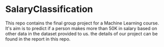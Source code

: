 # SalaryClassification

This repo contains the final group project for a Machine Learning course.
It's aim is to predict if a person makes more than 50K in salary based on other data in the dataset provided to us.
the details of our project can be found in the report in this repo.
